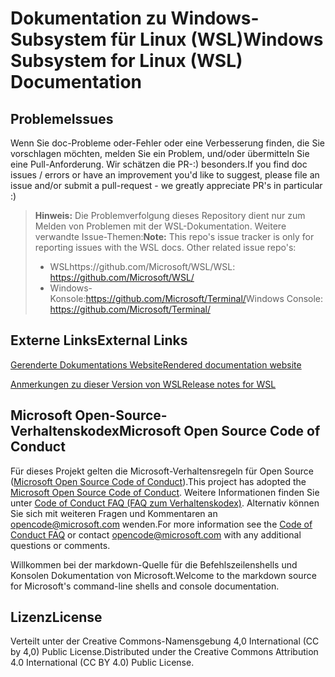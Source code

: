 # <a name="windows-subsystem-for-linux-wsl-documentation"></a><span data-ttu-id="ef80b-101">Dokumentation zu Windows-Subsystem für Linux (WSL)</span><span class="sxs-lookup"><span data-stu-id="ef80b-101">Windows Subsystem for Linux (WSL) Documentation</span></span>

## <a name="issues"></a><span data-ttu-id="ef80b-102">Probleme</span><span class="sxs-lookup"><span data-stu-id="ef80b-102">Issues</span></span>
<span data-ttu-id="ef80b-103">Wenn Sie doc-Probleme oder-Fehler oder eine Verbesserung finden, die Sie vorschlagen möchten, melden Sie ein Problem, und/oder übermitteln Sie eine Pull-Anforderung. Wir schätzen die PR-:) besonders.</span><span class="sxs-lookup"><span data-stu-id="ef80b-103">If you find doc issues / errors or have an improvement you'd like to suggest, please file an issue and/or submit a pull-request - we greatly appreciate PR's in particular :)</span></span>

> <span data-ttu-id="ef80b-104">**Hinweis:** Die Problemverfolgung dieses Repository dient nur zum Melden von Problemen mit der WSL-Dokumentation. Weitere verwandte Issue-Themen:</span><span class="sxs-lookup"><span data-stu-id="ef80b-104">**Note:** This repo's issue tracker is only for reporting issues with the WSL docs. Other related issue repo's:</span></span>
> * <span data-ttu-id="ef80b-105">WSLhttps://github.com/Microsoft/WSL/</span><span class="sxs-lookup"><span data-stu-id="ef80b-105">WSL: https://github.com/Microsoft/WSL/</span></span>
> * <span data-ttu-id="ef80b-106">Windows-Konsole:https://github.com/Microsoft/Terminal/</span><span class="sxs-lookup"><span data-stu-id="ef80b-106">Windows Console: https://github.com/Microsoft/Terminal/</span></span>

## <a name="external-links"></a><span data-ttu-id="ef80b-107">Externe Links</span><span class="sxs-lookup"><span data-stu-id="ef80b-107">External Links</span></span>

[<span data-ttu-id="ef80b-108">Gerenderte Dokumentations Website</span><span class="sxs-lookup"><span data-stu-id="ef80b-108">Rendered documentation website</span></span>](https://docs.microsoft.com/windows/wsl/) 

[<span data-ttu-id="ef80b-109">Anmerkungen zu dieser Version von WSL</span><span class="sxs-lookup"><span data-stu-id="ef80b-109">Release notes for WSL</span></span>](https://docs.microsoft.com/windows/wsl/release-notes)

## <a name="microsoft-open-source-code-of-conduct"></a><span data-ttu-id="ef80b-110">Microsoft Open-Source-Verhaltenskodex</span><span class="sxs-lookup"><span data-stu-id="ef80b-110">Microsoft Open Source Code of Conduct</span></span>

<span data-ttu-id="ef80b-111">Für dieses Projekt gelten die Microsoft-Verhaltensregeln für Open Source ([Microsoft Open Source Code of Conduct](https://opensource.microsoft.com/codeofconduct/)).</span><span class="sxs-lookup"><span data-stu-id="ef80b-111">This project has adopted the [Microsoft Open Source Code of Conduct](https://opensource.microsoft.com/codeofconduct/).</span></span>
<span data-ttu-id="ef80b-112">Weitere Informationen finden Sie unter [Code of Conduct FAQ (FAQ zum Verhaltenskodex)](https://opensource.microsoft.com/codeofconduct/faq/). Alternativ können Sie sich mit weiteren Fragen und Kommentaren an [opencode@microsoft.com](mailto:opencode@microsoft.com) wenden.</span><span class="sxs-lookup"><span data-stu-id="ef80b-112">For more information see the [Code of Conduct FAQ](https://opensource.microsoft.com/codeofconduct/faq/) or contact [opencode@microsoft.com](mailto:opencode@microsoft.com) with any additional questions or comments.</span></span>

<span data-ttu-id="ef80b-113">Willkommen bei der markdown-Quelle für die Befehlszeilenshells und Konsolen Dokumentation von Microsoft.</span><span class="sxs-lookup"><span data-stu-id="ef80b-113">Welcome to the markdown source for Microsoft's command-line shells and console documentation.</span></span>

## <a name="license"></a><span data-ttu-id="ef80b-114">Lizenz</span><span class="sxs-lookup"><span data-stu-id="ef80b-114">License</span></span>
<span data-ttu-id="ef80b-115">Verteilt unter der Creative Commons-Namensgebung 4,0 International (CC by 4,0) Public License.</span><span class="sxs-lookup"><span data-stu-id="ef80b-115">Distributed under the Creative Commons Attribution 4.0 International (CC BY 4.0) Public License.</span></span>
